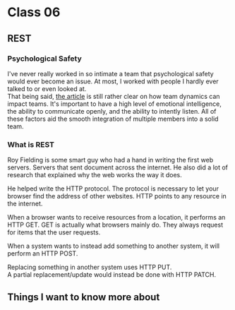 # Class 06

## REST

### Psychological Safety

I've never really worked in so intimate a team that psychological safety would ever become an issue. At most, I worked with people I hardly ever talked to or even looked at.  
That being said, [the article](https://www.nytimes.com/2016/02/28/magazine/what-google-learned-from-its-quest-to-build-the-perfect-team.html) is still rather clear on how team dynamics can impact teams. It's important to have a high level of emotional intelligence, the ability to communicate openly, and the ability to intently listen. All of these factors aid the smooth integration of multiple members into a solid team.

### What is REST

Roy Fielding is some smart guy who had a hand in writing the first web servers. Servers that sent document across the internet. He also did a lot of research that explained why the web works the way it does.

He helped write the HTTP protocol. The protocol is necessary to let your browser find the address of other websites. HTTP points to any resource in the internet.

When a browser wants to receive resources from a location, it performs an HTTP GET. GET is actually what browsers mainly do. They always request for items that the user requests.

When a system wants to instead add something to another system, it will perform an HTTP POST.

Replacing something in another system uses HTTP PUT.  
A partial replacement/update would instead be done with HTTP PATCH.

## Things I want to know more about
